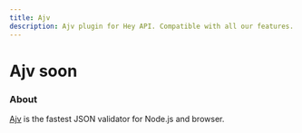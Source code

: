 ```yaml
---
title: Ajv
description: Ajv plugin for Hey API. Compatible with all our features.
---
```


# Ajv <span data-soon>soon</span>

<FeatureStatus issueNumber=1476 name="Ajv" />

### About

[Ajv](https://ajv.js.org) is the fastest JSON validator for Node.js and browser.

<!--@include: ../../partials/sponsors.md-->
